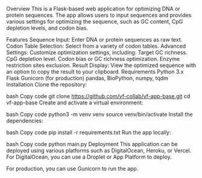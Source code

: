 Overview
This is a Flask-based web application for optimizing DNA or protein sequences. The app allows users to input sequences and provides various settings for optimizing the sequence, such as GC content, CpG depletion levels, and codon bias.

Features
Sequence Input: Enter DNA or protein sequences as raw text.
Codon Table Selection: Select from a variety of codon tables.
Advanced Settings: Customize optimization settings, including:
Target GC richness.
CpG depletion level.
Codon bias or GC richness optimization.
Enzyme restriction sites exclusion.
Result Display: View the optimized sequence with an option to copy the result to your clipboard.
Requirements
Python 3.x
Flask
Gunicorn (for production)
pandas, BioPython, numpy, tqdm
Installation
Clone the repository:

bash
Copy code
git clone https://github.com/vf-collab/vf-app-base.git
cd vf-app-base
Create and activate a virtual environment:

bash
Copy code
python3 -m venv venv
source venv/bin/activate
Install the dependencies:

bash
Copy code
pip install -r requirements.txt
Run the app locally:

bash
Copy code
python main.py
Deployment
This application can be deployed using various platforms such as DigitalOcean, Heroku, or Vercel. For DigitalOcean, you can use a Droplet or App Platform to deploy.

For production, you can use Gunicorn to run the app.

